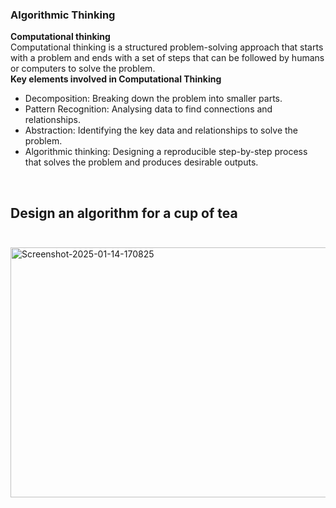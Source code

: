 ### Algorithmic Thinking
**Computational thinking**<br>
Computational thinking is a structured problem-solving approach that starts with a problem and ends with a set of steps that can be followed by humans or computers to solve the problem.<br>
**Key elements involved in Computational Thinking**<br>
- Decomposition: Breaking down the problem into smaller parts.
- Pattern Recognition: Analysing data to find connections and relationships.
- Abstraction: Identifying the key data and relationships to solve the problem.
- Algorithmic thinking: Designing a reproducible step-by-step process that solves the problem and produces desirable outputs.
<br>

## Design an algorithm for a cup of tea<br><br>
<a href="https://ibb.co/LhjQ64H"><img src="https://i.ibb.co/bRwHLpD/Screenshot-2025-01-14-170825.jpg" alt="Screenshot-2025-01-14-170825" height="400px" width="1000px"></a>
